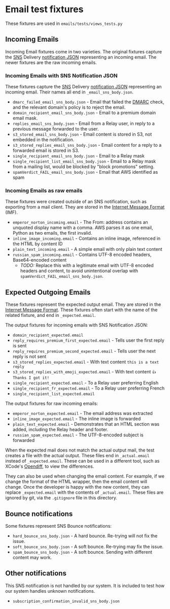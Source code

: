 # Email test fixtures

These fixtures are used in `emails/tests/views_tests.py`

## Incoming Emails

Incoming Email fixtures come in two varieties. The original fixtures capture the [SNS][]
Delivery [notification JSON][] representing an incoming email. The newer fixtures are
the raw incoming emails.

[notification JSON]: https://docs.aws.amazon.com/ses/latest/dg/notification-contents.html
[SNS]: https://aws.amazon.com/sns/

### Incoming Emails with SNS Notification JSON

These fixtures capture the [SNS][] Delivery [notification JSON][] representing an
incoming email. Their names all end in `_email_sns_body.json`.

- `dmarc_failed_email_sns_body.json` - Email that failed the [DMARC][] check,
  and the relevant domain's policy is to reject the email.
- `domain_recipient_email_sns_body.json` - Email to a premium domain email mask.
- `replies_email_sns_body.json` - Email from a Relay user, in reply to a previous
  message forwarded to the user.
- `s3_stored_email_sns_body.json` - Email content is stored in S3, not embedded in the
  notification.
- `s3_stored_replies_email_sns_body.json` - Email content for a reply to a forwarded
  email is stored in S3.
- `single_recipient_email_sns_body.json` - Email to a Relay mask
- `single_recipient_list_email_sns_body.json` - Email to a Relay mask from a mailing
  list, would be blocked by "block promotions" setting.
- `spamVerdict_FAIL_email_sns_body.json` - Email that AWS identified as spam

[DMARC]: https://en.wikipedia.org/wiki/DMARC

### Incoming Emails as raw emails

These fixtures were created outside of an SNS notification, such as exporting from a
mail client. They are stored in the [Internet Message Format][] (IMF).

- `emperor_norton_incoming.email` - The From: address contains an unquoted display name
  with a comma. AWS parses it as one email, Python as two emails, the first invalid.
- `inline_image_incoming.email` - Contains an inline image, referenced in the HTML by
  content ID
- `plain_text_incoming.email` - A simple email with only plain text content
- `russian_spam_incoming.email` - Contains UTF-8 encoded headers, Base64-encoded content
  - _TODO:_ Replace this with a legitimate email with UTF-8 encoded headers and
    content, to avoid unintentional overlap with
    `spamVerdict_FAIL_email_sns_body.json`.

[Internet Message Format]: https://datatracker.ietf.org/doc/html/rfc5322

## Expected Outgoing Emails

These fixtures represent the expected output email. They are stored in the
[Internet Message Format][]. These fixtures often start with the name of the related
fixture, and end in `_expected.email`.

The output fixtures for incoming emails with SNS Notification JSON:

- `domain_recipient_expected.email`
- `reply_requires_premium_first_expected.email` - Tells user the first reply is sent
- `reply_requires_premium_second_expected.email` - Tells user the next reply is not sent
- `s3_stored_replies_expected.email` - With text content `this is a text reply`
- `s3_stored_replies_with_emoji_expected.email` - With text content `👍 Thanks I got it!`
- `single_recipient_expected.email` - To a Relay user preferring English
- `single_recipient_fr_expected.email` - To a Relay user preferring French
- `single_recipient_list_expected.email`

The output fixtures for raw incoming emails:

- `emperor_norton_expected.email` - The email address was extracted
- `inline_image_expected.email` - The inline image is forwarded
- `plain_text_expected.email` - Demonstrates that an HTML section was added, including
  the Relay header and footer.
- `russian_spam_expected.email` - The UTF-8-encoded subject is forwarded

When the expected mail does not match the actual output mail, the test creates a file
with the actual output. These files end in `_actual.email` instead of `_expected.email`.
These can be used in a different tool, such as XCode's [Opendiff][], to view the
differences.

They can also be used when changing the email content. For example, if we change the
format of the HTML wrapper, then the email content will change. Once the developer is
happy with the new content, they can replace `_expected.email` with the contents of
`_actual.email`. These files are ignored by git, via the `.gitignore` file in this
directory.

[Opendiff]: https://keith.github.io/xcode-man-pages/opendiff.1.html

## Bounce notifications

Some fixtures represent SNS Bounce notifications:

- `hard_bounce_sns_body.json` - A hard bounce. Re-trying will not fix the issue.
- `soft_bounce_sns_body.json` - A soft bounce. Re-trying may fix the issue.
- `spam_bounce_sns_body.json` - A soft bounce. Sending with different content may work.

## Other notifications

This SNS notification is not handled by our system. It is included to test how our
system handles unknown notifications.

- `subscription_confirmation_invalid_sns_body.json`
